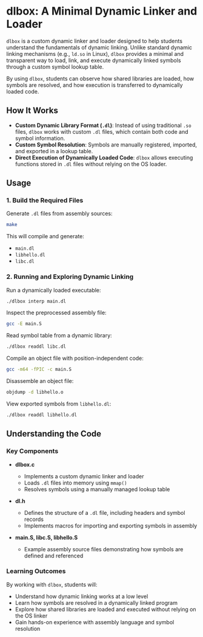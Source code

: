 # dlbox: A Minimal Dynamic Linker and Loader

`dlbox` is a custom dynamic linker and loader designed to help students understand the fundamentals of dynamic linking. Unlike standard dynamic linking mechanisms (e.g., `ld.so` in Linux), `dlbox` provides a minimal and transparent way to load, link, and execute dynamically linked symbols through a custom symbol lookup table.

By using `dlbox`, students can observe how shared libraries are loaded, how symbols are resolved, and how execution is transferred to dynamically loaded code.

## How It Works

- **Custom Dynamic Library Format (`.dl`)**: Instead of using traditional `.so` files, `dlbox` works with custom `.dl` files, which contain both code and symbol information.
- **Custom Symbol Resolution**: Symbols are manually registered, imported, and exported in a lookup table.
- **Direct Execution of Dynamically Loaded Code**: `dlbox` allows executing functions stored in `.dl` files without relying on the OS loader.

## Usage

### 1. Build the Required Files

Generate `.dl` files from assembly sources:
```bash
make
```

This will compile and generate:
- `main.dl`
- `libhello.dl`
- `libc.dl`

### 2. Running and Exploring Dynamic Linking

Run a dynamically loaded executable:
```bash
./dlbox interp main.dl
```

Inspect the preprocessed assembly file:
```bash
gcc -E main.S
```

Read symbol table from a dynamic library:
```bash
./dlbox readdl libc.dl
```

Compile an object file with position-independent code:
```bash
gcc -m64 -fPIC -c main.S
```

Disassemble an object file:
```bash
objdump -d libhello.o
```

View exported symbols from `libhello.dl`:
```bash
./dlbox readdl libhello.dl
```

## Understanding the Code

### Key Components

- **dlbox.c**
  - Implements a custom dynamic linker and loader
  - Loads `.dl` files into memory using `mmap()`
  - Resolves symbols using a manually managed lookup table

- **dl.h**
  - Defines the structure of a `.dl` file, including headers and symbol records
  - Implements macros for importing and exporting symbols in assembly

- **main.S, libc.S, libhello.S**
  - Example assembly source files demonstrating how symbols are defined and referenced

### Learning Outcomes

By working with `dlbox`, students will:
- Understand how dynamic linking works at a low level
- Learn how symbols are resolved in a dynamically linked program
- Explore how shared libraries are loaded and executed without relying on the OS linker
- Gain hands-on experience with assembly language and symbol resolution